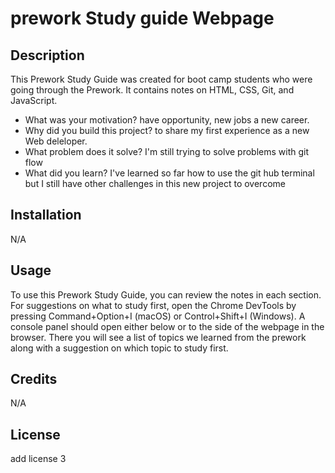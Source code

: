 # prework Study guide Webpage

## Description

This Prework Study Guide was created for boot camp students who were going through the Prework. It contains notes on HTML, CSS, Git, and JavaScript.

- What was your motivation? have opportunity, new jobs a new career. 
- Why did you build this project? to share my first experience as a new Web deleloper.
- What problem does it solve? I'm still trying to solve problems with git flow
- What did you learn? I've learned so far how to use the git hub terminal but I still have other challenges in this new project to overcome


## Installation

N/A 

## Usage

To use this Prework Study Guide, you can review the notes in each section. For suggestions on what to study first, open the Chrome DevTools by pressing Command+Option+I (macOS) or Control+Shift+I (Windows). A console panel should open either below or to the side of the webpage in the browser. There you will see a list of topics we learned from the prework along with a suggestion on which topic to study first.

## Credits

N/A

## License

add license 3
